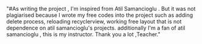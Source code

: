 "#As writing the project , I'm inspired from Atil Samancioglu . But it was not plagiarised because I wrote my free codes into the project such as adding delete process, reloading recyclerview, working free layout that is not dependence on atil samancioglu's projects. additionally I'm a fan of atil samancioglu , this is my instructor. Thank you a lot ,Teacher." 
